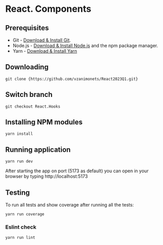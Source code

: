 # React. Components

## Prerequisites

- Git - [Download & Install Git](https://git-scm.com/downloads).
- Node.js - [Download & Install Node.js](https://nodejs.org/en/download/) and the npm package manager.
- Yarn - [Download & Install Yarn](https://classic.yarnpkg.com/lang/en/docs/install/)

## Downloading

```
git clone {https://github.com/vzanimonets/React2023Q1.git}
```
## Switch branch

```
git checkout React.Hooks
```

## Installing NPM modules

```
yarn install
```

## Running application

```
yarn run dev
```

After starting the app on port (5173 as default) you can open
in your browser by typing http://localhost:5173

## Testing



To run all tests and show coverage  after running all the tests:

```
yarn run coverage
```

### Eslint check

```
yarn run lint
```
